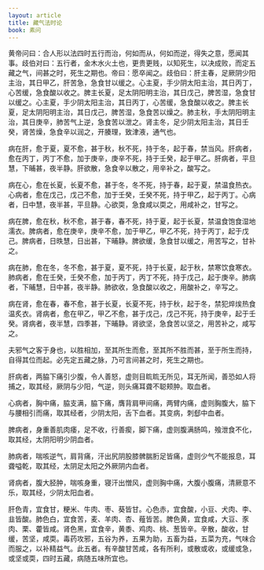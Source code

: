 ```yaml
---
layout: article
title: 藏气法时论
book: 素问
---
```


黄帝问曰：合人形以法四时五行而治，何如而从，何如而逆，得失之意，愿闻其事。歧伯对曰：五行者，金木水火土也，更贵更贱，以知死生，以决成败，而定五藏之气，间甚之时，死生之期也。帝曰：愿卒闻之。歧伯曰：肝主春，足厥阴少阳主治，其日甲乙，肝苦急，急食甘以缓之。心主夏，手少阴太阳主治，其日丙丁，心苦缓，急食酸以收之。脾主长夏，足太阴阳明主治，其日戊己，脾苦湿，急食甘以缓之。心主夏，手少阴太阳主治，其日丙丁，心苦缓，急食酸以收之。脾主长夏，足太阴阳明主治，其日戊己，脾苦湿，急食苦以燥之。肺主秋，手太阴阳明主治，其日庚辛，肺苦气上逆，急食苦以泄之。肾主冬，足少阴太阳主治，其日壬癸，肾苦燥，急食辛以润之，开腠理，致津液，通气也。

病在肝，愈于夏，夏不愈，甚于秋，秋不死，持于冬，起于春，禁当风。肝病者，愈在丙丁，丙丁不愈，加于庚辛，庚辛不死，持于壬癸，起于甲乙。肝病者，平旦慧，下晡甚，夜半静。肝欲散，急食辛以散之，用辛补之，酸写之。

病在心，愈在长夏，长夏不愈，甚于冬，冬不死，持于春，起于夏，禁温食热衣。心病者，愈在戊己，戊己不愈，加于壬癸，壬癸不死，持于甲乙，起于丙丁。心病者，日中慧，夜半甚，平旦静。心欲耎，急食咸以耎之，用咸补之，甘写之。

病在脾，愈在秋，秋不愈，甚于春，春不死，持于夏，起于长夏，禁温食饱食湿地濡衣。脾病者，愈在庚辛，庚辛不愈，加于甲乙，甲乙不死，持于丙丁，起于戊己。脾病者，日昳慧，日出甚，下晡静。脾欲缓，急食甘以缓之，用苦写之，甘补之。

病在肺，愈在冬，冬不愈，甚于夏，夏不死，持于长夏，起于秋，禁寒饮食寒衣。肺病者，愈在壬癸，壬癸不愈，加于丙丁，丙丁不死，持于戊己，起于庚辛。肺病者，下晡慧，日中甚，夜半静。肺欲收，急食酸以收之，用酸补之，辛写之。

病在肾，愈在春，春不愈，甚于长夏，长夏不死，持于秋，起于冬，禁犯焠㶼热食温炙衣。肾病者，愈在甲乙，甲乙不愈，甚于戊己，戊己不死，持于庚辛，起于壬癸。肾病者，夜半慧，四季甚，下晡静。肾欲坚，急食苦以坚之，用苦补之，咸写之。

夫邪气之客于身也，以胜相加，至其所生而愈，至其所不胜而甚，至于所生而持，自得其位而起。必先定五藏之脉，乃可言间甚之时，死生之期也。

肝病者，两脇下痛引少腹，令人善怒，虚则目䀮䀮无所见，耳无所闻，善恐如人将捕之，取其经，厥阴与少阳，气逆，则头痛耳聋不聪颊肿。取血者。

心病者，胸中痛，脇支满，脇下痛，膺背肩甲间痛，两臂内痛，虚则胸腹大，脇下与腰相引而痛，取其经者，少阴太阳，舌下血者。其变病，刺郄中血者。

脾病者，身重善肌肉痿，足不收，行善瘈，脚下痛，虚则腹满肠鸣，飱泄食不化，取其经，太阴阳明少阴血者。

肺病者，喘咳逆气，肩背痛，汗出尻阴股膝髀腨胻足皆痛，虚则少气不能报息，耳聋嗌乾，取其经，太阴足太阳之外厥阴内血者。

肾病者，腹大胫肿，喘咳身重，寝汗出憎风，虚则胸中痛，大腹小腹痛，清厥意不乐，取其经，少阴太阳血者。

肝色青，宜食甘，粳米、牛肉、枣、葵皆甘。心色赤，宜食酸，小豆、犬肉、李、韭皆酸。肺色白，宜食苦，麦、羊肉、杏、薤皆苦。脾色黄，宜食咸，大豆、豕肉、栗、藿皆咸。肾色黑，宜食辛，黄黍、鸡肉、桃、葱皆辛。辛散，酸收，甘缓，苦坚，咸耎。毒药攻邪，五谷为养，五果为助，五畜为益，五菜为充，气味合而服之，以补精益气。此五者。有辛酸甘苦咸，各有所利，或散或收，或缓或急，或坚或耎，四时五藏，病随五味所宜也。

